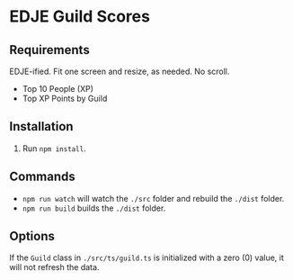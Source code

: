 # EDJE Guild Scores

## Requirements

EDJE-ified. Fit one screen and resize, as needed. No scroll.

* Top 10 People (XP)
* Top XP Points by Guild

## Installation

1. Run `npm install`.

## Commands

* `npm run watch` will watch the `./src` folder and rebuild the `./dist` folder.
* `npm run build` builds the `./dist` folder.

## Options

If the `Guild` class in `./src/ts/guild.ts` is initialized with a zero (0) value, it will not refresh the data.
